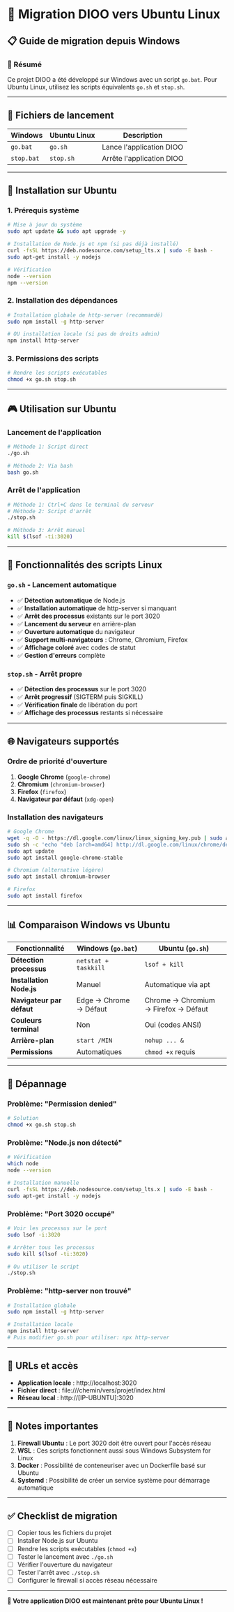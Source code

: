 # 🐧 Migration DIOO vers Ubuntu Linux

## 📋 Guide de migration depuis Windows

### **🎯 Résumé**
Ce projet DIOO a été développé sur Windows avec un script `go.bat`. Pour Ubuntu Linux, utilisez les scripts équivalents `go.sh` et `stop.sh`.

---

## **📁 Fichiers de lancement**

| Windows | Ubuntu Linux | Description |
|---------|--------------|-------------|
| `go.bat` | `go.sh` | Lance l'application DIOO |
| `stop.bat` | `stop.sh` | Arrête l'application DIOO |

---

## **🚀 Installation sur Ubuntu**

### **1. Prérequis système**
```bash
# Mise à jour du système
sudo apt update && sudo apt upgrade -y

# Installation de Node.js et npm (si pas déjà installé)
curl -fsSL https://deb.nodesource.com/setup_lts.x | sudo -E bash -
sudo apt-get install -y nodejs

# Vérification
node --version
npm --version
```

### **2. Installation des dépendances**
```bash
# Installation globale de http-server (recommandé)
sudo npm install -g http-server

# OU installation locale (si pas de droits admin)
npm install http-server
```

### **3. Permissions des scripts**
```bash
# Rendre les scripts exécutables
chmod +x go.sh stop.sh
```

---

## **🎮 Utilisation sur Ubuntu**

### **Lancement de l'application**
```bash
# Méthode 1: Script direct
./go.sh

# Méthode 2: Via bash
bash go.sh
```

### **Arrêt de l'application**
```bash
# Méthode 1: Ctrl+C dans le terminal du serveur
# Méthode 2: Script d'arrêt
./stop.sh

# Méthode 3: Arrêt manuel
kill $(lsof -ti:3020)
```

---

## **🔧 Fonctionnalités des scripts Linux**

### **`go.sh` - Lancement automatique**
- ✅ **Détection automatique** de Node.js
- ✅ **Installation automatique** de http-server si manquant
- ✅ **Arrêt des processus** existants sur le port 3020
- ✅ **Lancement du serveur** en arrière-plan
- ✅ **Ouverture automatique** du navigateur
- ✅ **Support multi-navigateurs** : Chrome, Chromium, Firefox
- ✅ **Affichage coloré** avec codes de statut
- ✅ **Gestion d'erreurs** complète

### **`stop.sh` - Arrêt propre**
- ✅ **Détection des processus** sur le port 3020
- ✅ **Arrêt progressif** (SIGTERM puis SIGKILL)
- ✅ **Vérification finale** de libération du port
- ✅ **Affichage des processus** restants si nécessaire

---

## **🌐 Navigateurs supportés**

### **Ordre de priorité d'ouverture**
1. **Google Chrome** (`google-chrome`)
2. **Chromium** (`chromium-browser`)
3. **Firefox** (`firefox`)
4. **Navigateur par défaut** (`xdg-open`)

### **Installation des navigateurs**
```bash
# Google Chrome
wget -q -O - https://dl.google.com/linux/linux_signing_key.pub | sudo apt-key add -
sudo sh -c 'echo "deb [arch=amd64] http://dl.google.com/linux/chrome/deb/ stable main" >> /etc/apt/sources.list.d/google-chrome.list'
sudo apt update
sudo apt install google-chrome-stable

# Chromium (alternative légère)
sudo apt install chromium-browser

# Firefox
sudo apt install firefox
```

---

## **📊 Comparaison Windows vs Ubuntu**

| Fonctionnalité | Windows (`go.bat`) | Ubuntu (`go.sh`) |
|----------------|-------------------|------------------|
| **Détection processus** | `netstat + taskkill` | `lsof + kill` |
| **Installation Node.js** | Manuel | Automatique via apt |
| **Navigateur par défaut** | Edge → Chrome → Défaut | Chrome → Chromium → Firefox → Défaut |
| **Couleurs terminal** | Non | Oui (codes ANSI) |
| **Arrière-plan** | `start /MIN` | `nohup ... &` |
| **Permissions** | Automatiques | `chmod +x` requis |

---

## **🐛 Dépannage**

### **Problème: "Permission denied"**
```bash
# Solution
chmod +x go.sh stop.sh
```

### **Problème: "Node.js non détecté"**
```bash
# Vérification
which node
node --version

# Installation manuelle
curl -fsSL https://deb.nodesource.com/setup_lts.x | sudo -E bash -
sudo apt-get install -y nodejs
```

### **Problème: "Port 3020 occupé"**
```bash
# Voir les processus sur le port
sudo lsof -i:3020

# Arrêter tous les processus
sudo kill $(lsof -ti:3020)

# Ou utiliser le script
./stop.sh
```

### **Problème: "http-server non trouvé"**
```bash
# Installation globale
sudo npm install -g http-server

# Installation locale
npm install http-server
# Puis modifier go.sh pour utiliser: npx http-server
```

---

## **🔗 URLs et accès**

- **Application locale** : http://localhost:3020
- **Fichier direct** : file:///chemin/vers/projet/index.html
- **Réseau local** : http://[IP-UBUNTU]:3020

---

## **📝 Notes importantes**

1. **Firewall Ubuntu** : Le port 3020 doit être ouvert pour l'accès réseau
2. **WSL** : Ces scripts fonctionnent aussi sous Windows Subsystem for Linux
3. **Docker** : Possibilité de conteneuriser avec un Dockerfile basé sur Ubuntu
4. **Systemd** : Possibilité de créer un service système pour démarrage automatique

---

## **✅ Checklist de migration**

- [ ] Copier tous les fichiers du projet
- [ ] Installer Node.js sur Ubuntu
- [ ] Rendre les scripts exécutables (`chmod +x`)
- [ ] Tester le lancement avec `./go.sh`
- [ ] Vérifier l'ouverture du navigateur
- [ ] Tester l'arrêt avec `./stop.sh`
- [ ] Configurer le firewall si accès réseau nécessaire

---

**🎉 Votre application DIOO est maintenant prête pour Ubuntu Linux !**
